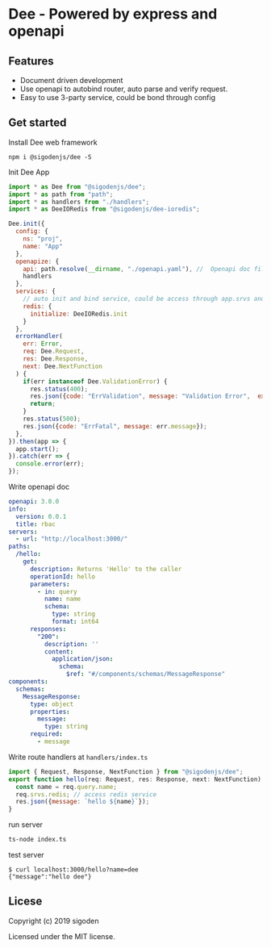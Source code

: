 # Dee - Powered by express and openapi

## Features

- Document driven development
- Use openapi to autobind router, auto parse and verify request.
- Easy to use 3-party service, could be bond through config

## Get started

Install Dee web framework

```
npm i @sigodenjs/dee -S
```

Init Dee App

```js
import * as Dee from "@sigodenjs/dee";
import * as path from "path";
import * as handlers from "./handlers";
import * as DeeIORedis from "@sigodenjs/dee-ioredis";

Dee.init({
  config: {
    ns: "proj",
    name: "App"
  },
  openapize: {
    api: path.resolve(__dirname, "./openapi.yaml"), //  Openapi doc file
    handlers
  },
  services: {
    // auto init and bind service, could be access through app.srvs and req.srvs
    redis: {
      initialize: DeeIORedis.init
    }
  },
  errorHandler(
    err: Error,
    req: Dee.Request,
    res: Dee.Response,
    next: Dee.NextFunction
  ) {
    if(err instanceof Dee.ValidationError) {
      res.status(400);
      res.json({code: "ErrValidation", message: "Validation Error",  extra: err.errors });
      return;
    }
    res.status(500);
    res.json({code: "ErrFatal", message: err.message});
  },
}).then(app => {
  app.start();
}).catch(err => {
  console.error(err);
});

```

Write openapi doc
```yaml
openapi: 3.0.0
info:
  version: 0.0.1
  title: rbac
servers:
  - url: "http://localhost:3000/"
paths:
  /hello:
    get:
      description: Returns 'Hello' to the caller
      operationId: hello
      parameters:
        - in: query
          name: name
          schema:
            type: string
            format: int64
      responses:
        "200":
          description: ''
          content:
            application/json:
              schema:
                $ref: "#/components/schemas/MessageResponse"
components:
  schemas:
    MessageResponse:
      type: object
      properties:
        message:
          type: string
      required:
        - message
```

Write route handlers at `handlers/index.ts`

```js
import { Request, Response, NextFunction } from "@sigodenjs/dee";
export function hello(req: Request, res: Response, next: NextFunction) {
  const name = req.query.name;
  req.srvs.redis; // access redis service
  res.json({message: `hello ${name}`});
}
```

run server

```sh
ts-node index.ts
```

test server
```
$ curl localhost:3000/hello?name=dee
{"message":"hello dee"}
```

## Licese

Copyright (c) 2019 sigoden

Licensed under the MIT license.
